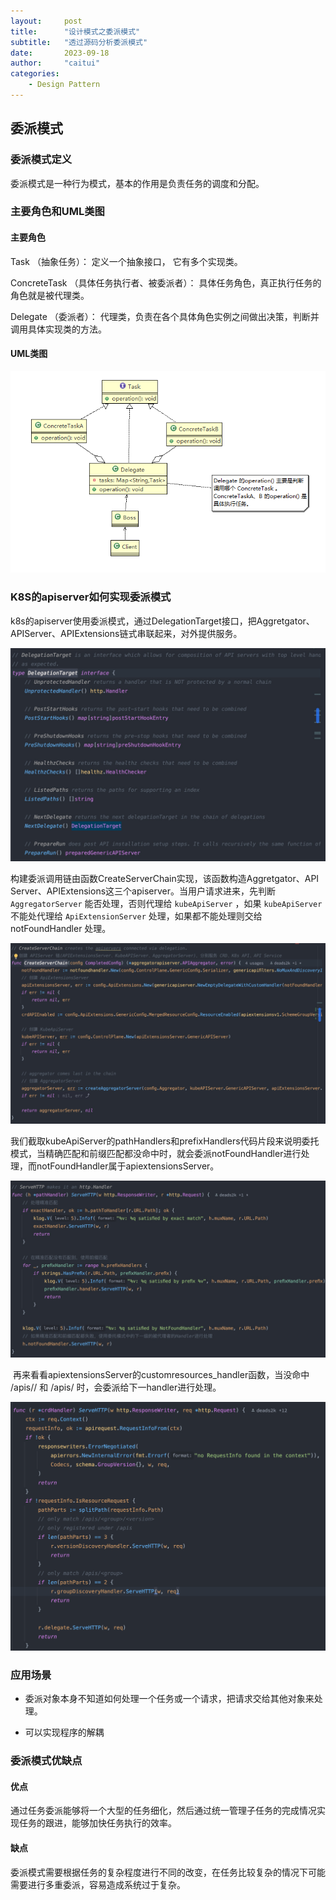 ```yaml
---
layout:     post
title:      "设计模式之委派模式"
subtitle:   "透过源码分析委派模式"
date:       2023-09-18
author:     "caitui"
categories:
    - Design Pattern
---
```


## 委派模式

### 委派模式定义

委派模式是一种行为模式，基本的作用是负责任务的调度和分配。

### 主要角色和UML类图

#### 主要角色

Task （抽象任务）： 定义一个抽象接口， 它有多个实现类。

ConcreteTask （具体任务执行者、被委派者）： 具体任务角色，真正执行任务的角色就是被代理类。

Delegate （委派者）： 代理类，负责在各个具体角色实例之间做出决策，判断并调用具体实现类的方法。

#### UML类图

![delegate](https://raw.githubusercontent.com/caitui/caitui.github.io/main/blog-image/delegate.png)

### K8S的apiserver如何实现委派模式

​	k8s的apiserver使用委派模式，通过DelegationTarget接口，把Aggretgator、APIServer、APIExtensions链式串联起来，对外提供服务。

![image-20230918191055617](https://raw.githubusercontent.com/caitui/caitui.github.io/main/blog-image/image-20230918191055617.png)

​	构建委派调用链由函数CreateServerChain实现，该函数构造Aggretgator、API Server、APIExtensions这三个apiserver。当用户请求进来，先判断 `AggregatorServer` 能否处理，否则代理给 `kubeApiServer` ，如果 `kubeApiServer` 不能处代理给 `ApiExtensionServer` 处理，如果都不能处理则交给 notFoundHandler 处理。

![](https://raw.githubusercontent.com/caitui/caitui.github.io/main/blog-image/20230918192307-20230918192337708.jpeg)

​	我们截取kubeApiServer的pathHandlers和prefixHandlers代码片段来说明委托模式，当精确匹配和前缀匹配都没命中时，就会委派notFoundHandler进行处理，而notFoundHandler属于apiextensionsServer。

![image-20230918192755588](https://raw.githubusercontent.com/caitui/caitui.github.io/main/blog-image/image-20230918192755588.png)

​	再来看看apiextensionsServer的customresources_handler函数，当没命中 /apis/<group>/<version> 和 /apis/<group> 时，会委派给下一handler进行处理。

![企业微信截图_d45fbffd-43a5-41bc-bcec-2dd0ce3e9b49](https://raw.githubusercontent.com/caitui/caitui.github.io/main/blog-image/企业微信截图_d45fbffd-43a5-41bc-bcec-2dd0ce3e9b49.png)

### 应用场景

- 委派对象本身不知道如何处理一个任务或一个请求，把请求交给其他对象来处理。

- 可以实现程序的解耦

### 委派模式优缺点

#### 优点

​	通过任务委派能够将一个大型的任务细化，然后通过统一管理子任务的完成情况实现任务的跟进，能够加快任务执行的效率。

#### 缺点

​	委派模式需要根据任务的复杂程度进行不同的改变，在任务比较复杂的情况下可能需要进行多重委派，容易造成系统过于复杂。
